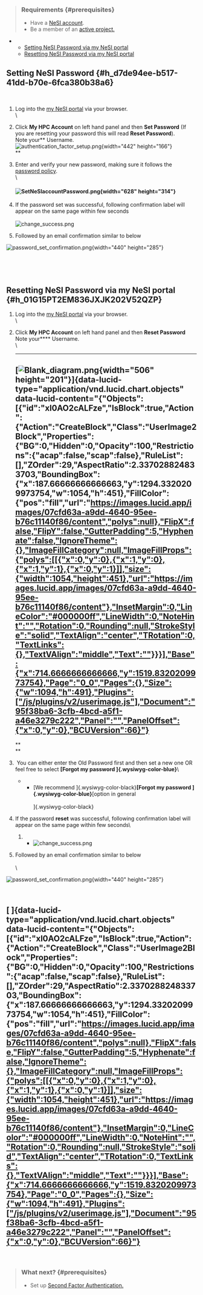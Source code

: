 > ### Requirements {#prerequisites}
>
> -   Have a [NeSI
>     account](https://support.nesi.org.nz/hc/en-gb/articles/360000159715).
> -   Be a member of an [active
>     project.](https://support.nesi.org.nz/hc/en-gb/sections/360000196195-Accounts-Projects)

-   -   [Setting NeSI Password via my NeSI
        portal](#h_d7de94ee-b517-41dd-b70e-6fca380b38a6)
    -   [Resetting NeSI Password via my NeSI
        portal](#h_01G15PT2EM836JXJK202V52QZP)

##  **Setting NeSI Password** {#h_d7de94ee-b517-41dd-b70e-6fca380b38a6}

 

1.  Log into the [my NeSI portal](https://my.nesi.org.nz) via your
    browser.\
    \
2.  Click **My HPC Account** on left hand panel and then **Set
    Password** (If you are resetting your password this will read
    **Reset Password**).\
    Note your** Username.\
    ![authentication\_factor\_setup.png](https://support.nesi.org.nz/hc/article_attachments/4414700833935/authentication_factor_setup.png){width="442"
    height="166"}\
    **
3.  Enter and verify your new password, making sure it follows the
    [password
    policy](https://support.nesi.org.nz/hc/en-gb/articles/360000336015).\
    \

    #### ![SetNeSIaccountPassword.png](https://support.nesi.org.nz/hc/article_attachments/360004939796/SetNeSIaccountPassword.png){width="628" height="314"}

4.  If the password set was successful, following confirmation label
    will appear on the same page within few seconds\
     \
    ![change\_success.png](https://support.nesi.org.nz/hc/article_attachments/5662974048911)
5.  Followed by an email confirmation similar to below

![password\_set\_confirmation.png](https://support.nesi.org.nz/hc/article_attachments/4702120915343/password_set_confirmation.png){width="440"
height="285"}

 

 

## **Resetting NeSI Password via my NeSI portal** {#h_01G15PT2EM836JXJK202V52QZP}

1.  Log into the [my NeSI portal](https://my.nesi.org.nz) via your
    browser.\
    \
2.  Click **My HPC Account** on left hand panel and then **Reset
    Password**\
    Note your**** Username.\
    \
    ****

    ## [![Blank\_diagram.png](https://support.nesi.org.nz/hc/article_attachments/4702091267727/Blank_diagram.png){width="506" height="201"}]{data-lucid-type="application/vnd.lucid.chart.objects" data-lucid-content="{"Objects":[{"id":"xl0AO2cALFze","IsBlock":true,"Action":{"Action":"CreateBlock","Class":"UserImage2Block","Properties":{"BG":0,"Hidden":0,"Opacity":100,"Restrictions":{"acap":false,"scap":false},"RuleList":[],"ZOrder":29,"AspectRatio":2.337028824833703,"BoundingBox":{"x":187.66666666666663,"y":1294.3320209973754,"w":1054,"h":451},"FillColor":{"pos":"fill","url":"https://images.lucid.app/images/07cfd63a-a9dd-4640-95ee-b76c11140f86/content","polys":null},"FlipX":false,"FlipY":false,"GutterPadding":5,"Hyphenate":false,"IgnoreTheme":{},"ImageFillCategory":null,"ImageFillProps":{"polys":[[{"x":0,"y":0},{"x":1,"y":0},{"x":1,"y":1},{"x":0,"y":1}]],"size":{"width":1054,"height":451},"url":"https://images.lucid.app/images/07cfd63a-a9dd-4640-95ee-b76c11140f86/content"},"InsetMargin":0,"LineColor":"#000000ff","LineWidth":0,"NoteHint":"","Rotation":0,"Rounding":null,"StrokeStyle":"solid","TextAlign":"center","TRotation":0,"TextLinks":{},"TextVAlign":"middle","Text":""}}}],"Base":{"x":714.6666666666666,"y":1519.8320209973754},"Page":"0_0","Pages":{},"Size":{"w":1094,"h":491},"Plugins":["/js/plugins/v2/userimage.js"],"Document":"95f38ba6-3cfb-4bcd-a5f1-a46e3279c222","Panel":"","PanelOffset":{"x":0,"y":0},"BCUVersion":66}"}

    **\
    **

3.   You can either enter the Old Password first and then set a new one
    OR feel free to select **[Forgot my password
    ]{.wysiwyg-color-blue}**\
    -   -   [We recommend ]{.wysiwyg-color-black}**[Forgot my password
            ]{.wysiwyg-color-blue}**[option in general \
            \
            ]{.wysiwyg-color-black}

4.  If the password **reset** was successful, following confirmation
    label will appear on the same page within few seconds\
    1.  -   ![change\_success.png](https://support.nesi.org.nz/hc/article_attachments/5662974048911)

5.  Followed by an email confirmation similar to below\
     \
    \

![password\_set\_confirmation.png](https://support.nesi.org.nz/hc/article_attachments/4702120915343/password_set_confirmation.png){width="440"
height="285"}

 

## [ ]{data-lucid-type="application/vnd.lucid.chart.objects" data-lucid-content="{"Objects":[{"id":"xl0AO2cALFze","IsBlock":true,"Action":{"Action":"CreateBlock","Class":"UserImage2Block","Properties":{"BG":0,"Hidden":0,"Opacity":100,"Restrictions":{"acap":false,"scap":false},"RuleList":[],"ZOrder":29,"AspectRatio":2.337028824833703,"BoundingBox":{"x":187.66666666666663,"y":1294.3320209973754,"w":1054,"h":451},"FillColor":{"pos":"fill","url":"https://images.lucid.app/images/07cfd63a-a9dd-4640-95ee-b76c11140f86/content","polys":null},"FlipX":false,"FlipY":false,"GutterPadding":5,"Hyphenate":false,"IgnoreTheme":{},"ImageFillCategory":null,"ImageFillProps":{"polys":[[{"x":0,"y":0},{"x":1,"y":0},{"x":1,"y":1},{"x":0,"y":1}]],"size":{"width":1054,"height":451},"url":"https://images.lucid.app/images/07cfd63a-a9dd-4640-95ee-b76c11140f86/content"},"InsetMargin":0,"LineColor":"#000000ff","LineWidth":0,"NoteHint":"","Rotation":0,"Rounding":null,"StrokeStyle":"solid","TextAlign":"center","TRotation":0,"TextLinks":{},"TextVAlign":"middle","Text":""}}}],"Base":{"x":714.6666666666666,"y":1519.8320209973754},"Page":"0_0","Pages":{},"Size":{"w":1094,"h":491},"Plugins":["/js/plugins/v2/userimage.js"],"Document":"95f38ba6-3cfb-4bcd-a5f1-a46e3279c222","Panel":"","PanelOffset":{"x":0,"y":0},"BCUVersion":66}"}

 

> ### What next? {#prerequisites}
>
> -   Set up [Second Factor
>     Authentication.](https://support.nesi.org.nz/hc/en-gb/articles/360000203075-Setting-Up-Two-Factor-Authentication)

 
